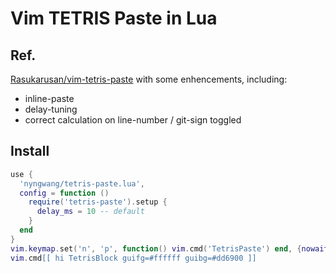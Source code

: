 Vim TETRIS Paste in Lua
====


## Ref.

[Rasukarusan/vim-tetris-paste](https://github.com/Rasukarusan/vim-tetris-paste)
with some enhencements, including:

- inline-paste
- delay-tuning
- correct calculation on line-number / git-sign toggled

## Install

```lua
use {
  'nyngwang/tetris-paste.lua',
  config = function ()
    require('tetris-paste').setup {
      delay_ms = 10 -- default
    }
  end
}
vim.keymap.set('n', 'p', function() vim.cmd('TetrisPaste') end, {nowait=true, noremap=true, silent=true})
vim.cmd[[ hi TetrisBlock guifg=#ffffff guibg=#dd6900 ]]
```
